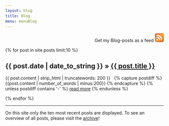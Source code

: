 ```yaml
---
layout: blog
title: Blog
menu: menuBlog
---
```


<p><div align="right">Get my Blog-posts as a feed <a href="/atom.xml"><img alt="Get my feed" 
src="/img/rss-icon.png"></a></div></p>



{% for post in site.posts limit:10 %}
  <div class="post">
    <h2>{{ post.date | date_to_string }} &raquo; <a href="{{ post.url }}">{{ post.title }}</a></h2>
    <p class="excerpt">
    {{ post.content | strip_html | truncatewords: 200 }} &nbsp;
    {% capture postdiff %} {{post.content | number_of_words | minus:200}} {% endcapture %}
    {% unless postdiff contains '-' %}
      <a href="{{ post.url }}" class="read-more">read more</a>
    {% endunless %}
	  </p>
      </div>
{% endfor %}


---------
On this site only the ten most recent posts are displayed. To see an overview of all posts, please visit the [archive](/blog/archive)!